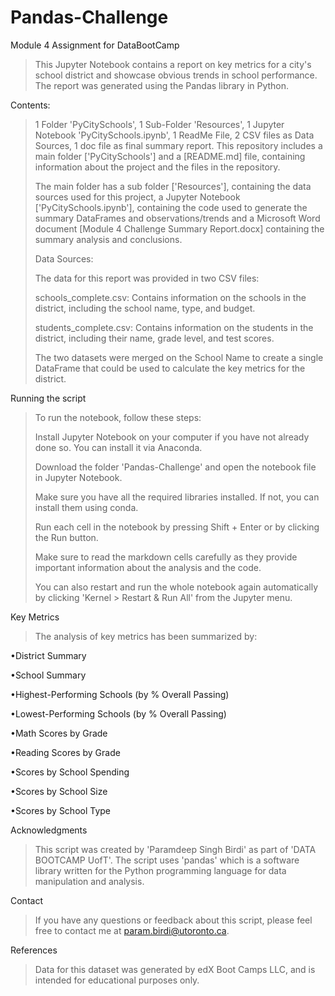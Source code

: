 # Pandas-Challenge
Module 4 Assignment for DataBootCamp
>This Jupyter Notebook contains a report on key metrics for a city's school district and showcase obvious trends in school performance. The report was generated using the Pandas library in Python.

Contents: 

>1 Folder 'PyCitySchools', 1 Sub-Folder 'Resources', 1 Jupyter Notebook 'PyCitySchools.ipynb', 1 ReadMe File, 2 CSV files as Data Sources, 1 doc file as final summary report.
>This repository includes a main folder ['PyCitySchools'] and a [README.md] file, containing information about the project and the files in the repository.
>
>The main folder has a sub folder ['Resources'], containing the data sources used for this project, a Jupyter Notebook ['PyCitySchools.ipynb'], containing the code used to generate the summary DataFrames and observations/trends and a Microsoft Word document [Module 4 Challenge Summary Report.docx] containing the summary analysis and conclusions.
>
>Data Sources: 
>
>The data for this report was provided in two CSV files:
>
>schools_complete.csv: Contains information on the schools in the district, including the school name, type, and budget.
>
>students_complete.csv: Contains information on the students in the district, including their name, grade level, and test scores.
>
>The two datasets were merged on the School Name to create a single DataFrame that could be used to calculate the key metrics for the district.

Running the script
>
>To run the notebook, follow these steps:
>
>Install Jupyter Notebook on your computer if you have not already done so. You can install it via Anaconda.
>
>Download the folder 'Pandas-Challenge' and open the notebook file in Jupyter Notebook.
>
>Make sure you have all the required libraries installed. If not, you can install them using conda.
>
>Run each cell in the notebook by pressing Shift + Enter or by clicking the Run button.
>
>Make sure to read the markdown cells carefully as they provide important information about the analysis and the code.
>
>You can also restart and run the whole notebook again automatically by clicking 'Kernel > Restart & Run All' from the Jupyter menu.

Key Metrics
>The analysis of key metrics has been summarized by:

•District Summary

•School Summary

•Highest-Performing Schools (by % Overall Passing)

•Lowest-Performing Schools (by % Overall Passing)

•Math Scores by Grade

•Reading Scores by Grade

•Scores by School Spending

•Scores by School Size

•Scores by School Type

Acknowledgments

>This script was created by 'Paramdeep Singh Birdi' as part of 'DATA BOOTCAMP UofT'. The script uses 'pandas' which is a software library written for the Python programming language for data manipulation and analysis.

Contact

>If you have any questions or feedback about this script, please feel free to contact me at param.birdi@utoronto.ca.

References

>Data for this dataset was generated by edX Boot Camps LLC, and is intended for educational purposes only.

